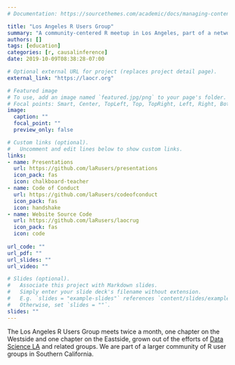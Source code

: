 ```yaml
---
# Documentation: https://sourcethemes.com/academic/docs/managing-content/

title: "Los Angeles R Users Group"
summary: "A community-centered R meetup in Los Angeles, part of a network of Southern California R user groups"
authors: []
tags: [education]
categories: [r, causalinference]
date: 2019-10-09T08:38:28-07:00

# Optional external URL for project (replaces project detail page).
external_link: "https://laocr.org"

# Featured image
# To use, add an image named `featured.jpg/png` to your page's folder.
# Focal points: Smart, Center, TopLeft, Top, TopRight, Left, Right, BottomLeft, Bottom, BottomRight.
image:
  caption: ""
  focal_point: ""
  preview_only: false

# Custom links (optional).
#   Uncomment and edit lines below to show custom links.
links:
- name: Presentations
  url: https://github.com/laRusers/presentations
  icon_pack: fas
  icon: chalkboard-teacher
- name: Code of Conduct
  url: https://github.com/laRusers/codeofconduct
  icon_pack: fas
  icon: handshake
- name: Website Source Code
  url: https://github.com/laRusers/laocrug
  icon_pack: fas
  icon: code
  
url_code: ""
url_pdf: ""
url_slides: ""
url_video: ""

# Slides (optional).
#   Associate this project with Markdown slides.
#   Simply enter your slide deck's filename without extension.
#   E.g. `slides = "example-slides"` references `content/slides/example-slides.md`.
#   Otherwise, set `slides = ""`.
slides: ""
---
```


The Los Angeles R Users Group meets twice a month, one chapter on the Westside and one chapter on the Eastside, grown out of the efforts of [Data Science LA](http://datascience.la/) and related groups. We are part of a larger community of R user groups in Southern California.



